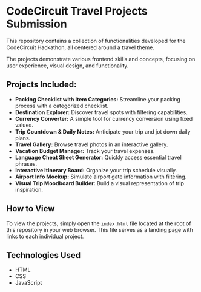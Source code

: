 # CodeCircuit Travel Projects Submission

This repository contains a collection of functionalities developed for the CodeCircuit Hackathon, all centered around a travel theme.

The projects demonstrate various frontend skills and concepts, focusing on user experience, visual design, and functionality.

## Projects Included:

*   **Packing Checklist with Item Categories:** Streamline your packing process with a categorized checklist.
*   **Destination Explorer:** Discover travel spots with filtering capabilities.
*   **Currency Converter:** A simple tool for currency conversion using fixed values.
*   **Trip Countdown & Daily Notes:** Anticipate your trip and jot down daily plans.
*   **Travel Gallery:** Browse travel photos in an interactive gallery.
*   **Vacation Budget Manager:** Track your travel expenses.
*   **Language Cheat Sheet Generator:** Quickly access essential travel phrases.
*   **Interactive Itinerary Board:** Organize your trip schedule visually.
*   **Airport Info Mockup:** Simulate airport gate information with filtering.
*   **Visual Trip Moodboard Builder:** Build a visual representation of trip inspiration.

## How to View

To view the projects, simply open the `index.html` file located at the root of this repository in your web browser. This file serves as a landing page with links to each individual project.

## Technologies Used

*   HTML
*   CSS
*   JavaScript 
